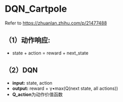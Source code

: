 DQN_Cartpole
==============================
Refer to https://zhuanlan.zhihu.com/p/21477488

## （1）动作响应:
* state + action = reward + next_state
## （2）DQN
* **input:** state, action
* **output:** reward + γ•max(Q(next state, all actions))
* **Q_action**为动作价值函数
